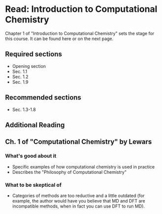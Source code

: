 # Read: Introduction to Computational Chemistry

Chapter 1 of "Introduction to Computational Chemistry" sets the stage for this course. It can be found here or on the next page.

## Required sections

- Opening section
- Sec. 1.1
- Sec. 1.2
- Sec. 1.9

## Recommended sections

- Sec. 1.3-1.8

## Additional Reading

## Ch. 1 of "Computational Chemistry" by Lewars

<link here="">

### What's good about it

- Specific examples of how computational chemistry is used in practice
- Describes the "Philosophy of Computational Chemistry"

### What to be skeptical of

- Categories of methods are too reductive and a little outdated (for example, the author would have you believe that MD and DFT are incompatible methods, when in fact you can use DFT to run MD).
